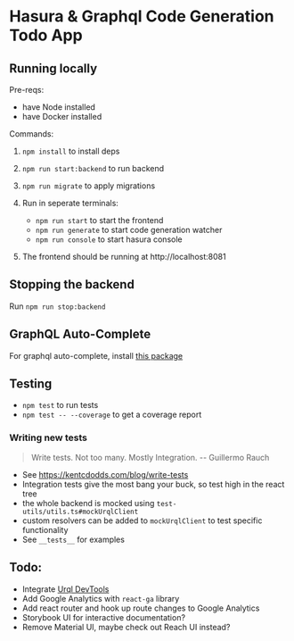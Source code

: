 # Hasura & Graphql Code Generation Todo App

## Running locally

Pre-reqs:

- have Node installed
- have Docker installed

Commands:

1. `npm install` to install deps
1. `npm run start:backend` to run backend
1. `npm run migrate` to apply migrations
1. Run in seperate terminals:

   - `npm run start` to start the frontend
   - `npm run generate` to start code generation watcher
   - `npm run console` to start hasura console

1. The frontend should be running at http://localhost:8081

## Stopping the backend

Run `npm run stop:backend`

## GraphQL Auto-Complete

For graphql auto-complete, install [this package](https://marketplace.visualstudio.com/items?itemName=apollographql.vscode-apollo)

## Testing

- `npm test` to run tests
- `npm test -- --coverage` to get a coverage report

### Writing new tests

> Write tests. Not too many. Mostly Integration.
> -- Guillermo Rauch

- See https://kentcdodds.com/blog/write-tests
- Integration tests give the most bang your buck, so test high in the react tree
- the whole backend is mocked using `test-utils/utils.ts#mockUrqlClient`
- custom resolvers can be added to `mockUrqlClient` to test specific functionality
- See `__tests__` for examples

## Todo:

- Integrate [Urql DevTools](https://github.com/FormidableLabs/urql-devtools)
- Add Google Analytics with `react-ga` library
- Add react router and hook up route changes to Google Analytics
- Storybook UI for interactive documentation?
- Remove Material UI, maybe check out Reach UI instead?
